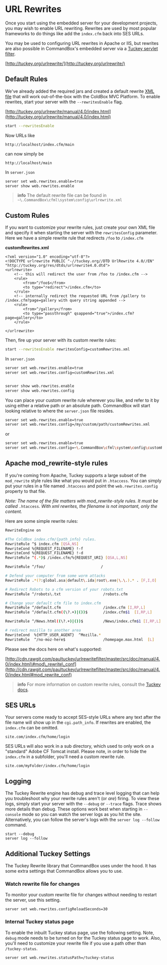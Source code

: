 # URL Rewrites

Once you start using the embedded server for your development projects, you may wish to enable URL rewriting. Rewrites are used by most popular frameworks to do things like add the `index.cfm` back into SES URLs.

You may be used to configuring URL rewrites in Apache or IIS, but rewrites are also possible in CommandBox's embedded server via a [Tuckey servlet filter](http://tuckey.org/urlrewrite/).

[http://tuckey.org/urlrewrite/](http://tuckey.org/urlrewrite/)

## Default Rules

We've already added the required jars and created a default rewrite [XML file](http://cdn.rawgit.com/paultuckey/urlrewritefilter/master/src/doc/manual/4.0/index.html#filterparams) that will work out-of-the-box with the ColdBox MVC Platform. To enable rewrites, start your server with the `--rewritesEnable` flag.

[http://tuckey.org/urlrewrite/manual/4.0/index.html](http://tuckey.org/urlrewrite/manual/4.0/index.html)

```bash
start --rewritesEnable
```

Now URLs like

```text
http://localhost/index.cfm/main
```

can now simply be

```text
http://localhost/main
```

In `server.json`

```bash
server set web.rewrites.enable=true
server show web.rewrites.enable
```

> **info** The default rewrite file can be found in `~\.CommandBox\cfml\system\config\urlrewrite.xml`

## Custom Rules

If you want to customize your rewrite rules, just create your own XML file and specify it when starting the server with the `rewritesConfig` parameter. Here we have a simple rewrite rule that redirects `/foo` to `/index.cfm`

**customRewrites.xml**

```markup
<?xml version="1.0" encoding="utf-8"?>
<!DOCTYPE urlrewrite PUBLIC "-//tuckey.org//DTD UrlRewrite 4.0//EN" "http://tuckey.org/res/dtds/urlrewrite4.0.dtd">
<urlrewrite>
    <!-- this will redirect the user from /foo to /index.cfm -->
    <rule>
        <from>^/foo$</from>
        <to type="redirect">/index.cfm</to>
    </rule>
    <!-- internally redirect the requested URL from /gallery to /index.cfm?page=gallery with query string appended -->
    <rule>
        <from>^/gallery</from>
        <to type="passthrough" qsappend="true">/index.cfm?page=gallery</to>
    </rule>

</urlrewrite>
```

Then, fire up your server with its custom rewrite rules:

```bash
start --rewritesEnable rewritesConfig=customRewrites.xml
```

In `server.json`

```bash
server set web.rewrites.enable=true
server set web.rewrites.config=customRewrites.xml


server show web.rewrites.enable
server show web.rewrites.config
```

You can place your custom rewrite rule wherever you like, and refer to it by using either a relative path or an absolute path. CommandBox will start looking relative to where the `server.json` file resides.

```bash
server set web.rewrites.enable=true
server set web.rewrites.config=/my/custom/path/customRewrites.xml
```

or

```bash
server set web.rewrites.enable=true
server set web.rewrites.config=~\.CommandBox\cfml\system\config\customRewrites.xml
```

## Apache mod\_rewrite-style rules

If you're coming from Apache, Tuckey supports a large subset of the `mod_rewrite` style rules like what you would put in `.htaccess`. You can simply put your rules in a file named `.htaccess` and point the `web.rewrites.config` property to that file.

_Note: The name of the file matters with mod\_rewrite-style rules. It must be called_ `.htaccess`_. With xml rewrites, the filename is not important, only the content._

Here are some simple rewrite rules:

```bash
RewriteEngine on

#The ColdBox index.cfm/{path_info} rules.
RewriteRule ^$ index.cfm [QSA,NS]
RewriteCond %{REQUEST_FILENAME} !-f
RewriteCond %{REQUEST_FILENAME} !-d
RewriteRule ^(.*)$ /index.cfm/%{REQUEST_URI} [QSA,L,NS]

RewriteRule ^/foo/                         /

# Defend your computer from some worm attacks
RewriteRule .*(?:global.asa|default\.ida|root\.exe|\.\.).* . [F,I,O]

# Redirect Robots to a cfm version of your robots.txt
RewriteRule ^/robots\.txt                   /robots.cfm

# Change your default cfm file to index.cfm
RewriteRule ^/default.cfm                   /index.cfm [I,RP,L]
RewriteRule ^/default.cfm((\?.+)|())$       /index.cfm$1  [I,RP,L]

RewriteRule ^/News.html((\?.+)|())$         /News/index.cfm$1 [I,RP,L]

# redirect mozilla to another area
RewriteCond  %{HTTP_USER_AGENT}  ^Mozilla.*
RewriteRule  ^/no-moz-here$                 /homepage.max.html  [L]
```

Please see the docs here on what's supported:

[http://cdn.rawgit.com/paultuckey/urlrewritefilter/master/src/doc/manual/4.0/index.html\#mod\_rewrite\_conf](http://cdn.rawgit.com/paultuckey/urlrewritefilter/master/src/doc/manual/4.0/index.html#mod_rewrite_conf)

> **info** For more information on custom rewrite rules, consult the [Tuckey docs](http://cdn.rawgit.com/paultuckey/urlrewritefilter/master/src/doc/manual/4.0/index.html#configuration).

## SES URLs

Your servers come ready to accept SES-style URLs where any text after the file name will show up in the `cgi.path_info`. If rewrites are enabled, the `index.cfm` can be omitted.

```text
site.com/index.cfm/home/login
```

SES URLs will also work in a sub directory, which used to only work on a "standard" Adobe CF Tomcat install. Please note, in order to hide the `index.cfm` in a subfolder, you'll need a custom rewrite rule.

```text
site.com/myFolder/index.cfm/home/login
```

## Logging

The Tuckey Rewrite engine has debug and trace level logging that can help you troubleshoot why your rewrite rules aren't \(or _are_\) firing. To view these logs, simply start your server with the `--debug` or `--trace` flags. Trace shows more details than debug. These options work best when starting in `--console` mode so you can watch the server logs as you hit the site. Alternatively, you can follow the server's logs with the `server log --follow` command.

```text
start --debug
server log --follow
```

## Additional Tuckey Settings

The Tuckey Rewrite library that CommandBox uses under the hood. It has some extra settings that CommandBox allows you to use.

### Watch rewrite file for changes

To monitor your custom rewrite file for changes without needing to restart the server, use this setting.

```text
server set web.rewrites.configReloadSeconds=30
```

### Internal Tuckey status page

To enable the inbuilt Tuckey status page, use the following setting. Note, `debug` mode needs to be turned on for the Tuckey status page to work. Also, you'll need to customize your rewrite file if you use a path other than `/tuckey-status`.

```text
server set web.rewrites.statusPath=/tuckey-status
```

